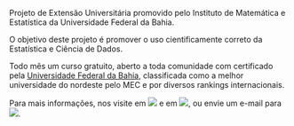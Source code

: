 Projeto de Extensão Universitária promovido pelo Instituto de Matemática e Estatística da Universidade Federal da Bahia.

O objetivo deste projeto é promover o uso cientificamente correto da Estatística e Ciência de Dados.

Todo mês um curso gratuito, aberto a toda comunidade com certificado pela [Universidade Federal da Bahia](https://atarde.com.br/bahia/ufba-tem-nota-maxima-no-inep-e-e-a-melhor-do-nordeste-1239937), classificada como a melhor universidade do nordeste pelo MEC e por diversos rankings internacionais.

Para mais informações, nos visite em [![](https://img.shields.io/badge/Website-R%20para%20Ci%C3%AAncia%20de%20Dados-brightgreen)](http://cienciadedados.ime.ufba.br) e em [![](https://img.shields.io/static/v1?label=Instagram&message=cienciadedados.ime&color=red&logo=instagram)](https://www.instagram.com/cienciadedados.ime/), ou envie um e-mail para [![](https://img.shields.io/static/v1?label=Gmail&message=cienciadedados.ime@gmail.com&color=red&logo=gmail)](mailto:cienciadedados.ime@gmail.com).

